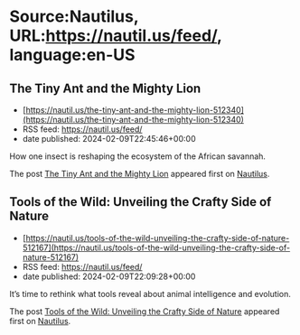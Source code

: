 # Source:Nautilus, URL:https://nautil.us/feed/, language:en-US

## The Tiny Ant and the Mighty Lion
 - [https://nautil.us/the-tiny-ant-and-the-mighty-lion-512340](https://nautil.us/the-tiny-ant-and-the-mighty-lion-512340)
 - RSS feed: https://nautil.us/feed/
 - date published: 2024-02-09T22:45:46+00:00

<p>How one insect is reshaping the ecosystem of the African savannah.  </p>
<p>The post <a href="https://nautil.us/the-tiny-ant-and-the-mighty-lion-512340/">The Tiny Ant and the Mighty Lion</a> appeared first on <a href="https://nautil.us">Nautilus</a>.</p>

## Tools of the Wild: Unveiling the Crafty Side of Nature
 - [https://nautil.us/tools-of-the-wild-unveiling-the-crafty-side-of-nature-512167](https://nautil.us/tools-of-the-wild-unveiling-the-crafty-side-of-nature-512167)
 - RSS feed: https://nautil.us/feed/
 - date published: 2024-02-09T22:09:28+00:00

<p>It’s time to rethink what tools reveal about animal intelligence and evolution.</p>
<p>The post <a href="https://nautil.us/tools-of-the-wild-unveiling-the-crafty-side-of-nature-512167/">Tools of the Wild: Unveiling the Crafty Side of Nature</a> appeared first on <a href="https://nautil.us">Nautilus</a>.</p>


